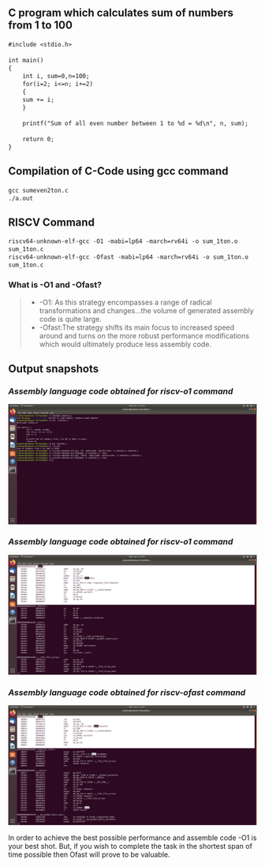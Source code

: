 ## C program which calculates sum of numbers from 1 to 100
```
#include <stdio.h>

int main()
{
    int i, sum=0,n=100;
    for(i=2; i<=n; i+=2)
    {
	sum += i;
    }

    printf("Sum of all even number between 1 to %d = %d\n", n, sum);

    return 0;
}

```
## Compilation of C-Code using gcc command 
```
gcc sumeven2ton.c
./a.out
```
## RISCV Command
```
riscv64-unknown-elf-gcc -O1 -mabi=lp64 -march=rv64i -o sum_1ton.o sum_1ton.c
riscv64-unknown-elf-gcc -Ofast -mabi=lp64 -march=rv64i -o sum_1ton.o sum_1ton.c
```
### What is -O1 and -Ofast?
> * -O1: As this strategy encompasses a range of radical transformations and changes…the volume of generated assembly code is quite large.<br> 
> * -Ofast:The strategy shifts its main focus to increased speed around and turns on the more robust performance modifications which would ultimately produce less assembly code.

## Output snapshots

### *Assembly language code obtained for riscv-o1 command*
![Command_Terminal](https://github.com/RohitJ1204/samsung-riscv/blob/7473be92a5a286029068dc9a2268dd040cf5b8e9/Task01/Command_Terminal.png)

### *Assembly language code obtained for riscv-o1 command*
![riscv-O1](https://github.com/RohitJ1204/samsung-riscv/blob/7473be92a5a286029068dc9a2268dd040cf5b8e9/Task01/riscv-O1.png)

### *Assembly language code obtained for riscv-ofast command*
![riscv-Ofast](https://github.com/RohitJ1204/samsung-riscv/blob/7473be92a5a286029068dc9a2268dd040cf5b8e9/Task01/riscv-Ofast.png)

In order to achieve the best possible performance and assemble code -O1 is your best shot. But, if you wish to complete the task in the shortest span of time possible then Ofast will prove to be valuable.
 
